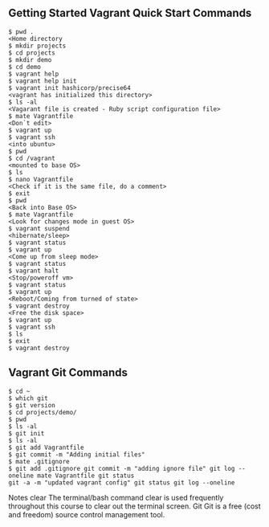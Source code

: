 ## Getting Started Vagrant Quick Start Commands

```
$ pwd .
<Home directory
$ mkdir projects 
$ cd projects 
$ mkdir demo
$ cd demo
$ vagrant help 
$ vagrant help init 
$ vagrant init hashicorp/precise64
<vagrant has initialized this directory>
$ ls -al
<Vagarant file is created - Ruby script configuration file>
$ mate Vagrantfile 
<Don`t edit>
$ vagrant up 
$ vagrant ssh 
<into ubuntu>
$ pwd 
$ cd /vagrant 
<mounted to base OS>
$ ls 
$ nano Vagrantfile 
<Check if it is the same file, do a comment>
$ exit 
$ pwd 
<Back into Base OS>
$ mate Vagrantfile 
<Look for changes mode in guest OS>
$ vagrant suspend 
<hibernate/sleep>
$ vagrant status 
$ vagrant up 
<Come up from sleep mode>
$ vagrant status 
$ vagrant halt 
<Stop/poweroff vm>
$ vagrant status 
$ vagrant up 
<Reboot/Coming from turned of state>
$ vagrant destroy 
<Free the disk space>
$ vagrant up 
$ vagrant ssh 
$ ls 
$ exit 
$ vagrant destroy
```

## Vagrant Git Commands

```
$ cd ~ 
$ which git 
$ git version 
$ cd projects/demo/ 
$ pwd 
$ ls -al 
$ git init 
$ ls -al 
$ git add Vagrantfile 
$ git commit -m "Adding initial files" 
$ mate .gitignore 
$ git add .gitignore git commit -m "adding ignore file" git log --oneline mate Vagrantfile git status
git -a -m "updated vagrant config" git status git log --oneline
```
Notes
clear The terminal/bash command clear is used frequently throughout this course to clear out the terminal screen.
Git Git is a free (cost and freedom) source control management tool.
<!--stackedit_data:
eyJoaXN0b3J5IjpbLTIzMDA2OTczNV19
-->